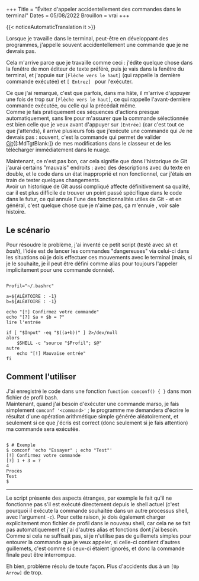 +++
Title = "Évitez d'appeler accidentellement des commandes dans le terminal"
Dates = 05/08/2022
Brouillon = vrai
+++

{{< noticeAutomaticTranslation it >}}



Lorsque je travaille dans le terminal, peut-être en développant des programmes, j'appelle souvent accidentellement une commande que je ne devrais pas.

Cela m'arrive parce que je travaille comme ceci : j'édite quelque chose dans la fenêtre de mon éditeur de texte préféré, puis je vais dans la fenêtre du terminal, et j'appuie sur `[Flèche vers le haut]` (qui rappelle la dernière commande exécutée) et `[ Entrez] ` pour l'exécuter.

Ce que j'ai remarqué, c'est que parfois, dans ma hâte, il m'arrive d'appuyer une fois de trop sur `[Flèche vers le haut]`, ce qui rappelle l'avant-dernière commande exécutée, ou celle qui la précédait même.  
Comme je fais pratiquement ces séquences d'actions presque automatiquement, sans lire pour m'assurer que la commande sélectionnée est bien celle que je veux avant d'appuyer sur `[Entrée]` (car c'est tout ce que j'attends), il arrive plusieurs fois que j'exécute une commande qui Je ne devrais pas : souvent, c'est la commande qui permet de valider [Git](https://en.wikipedia.org/wiki/Git){[:MdTgtBlank:]} de mes modifications dans le classeur et de les télécharger immédiatement dans le nuage.

Maintenant, ce n'est pas bon, car cela signifie que dans l'historique de Git j'aurai certains "mauvais" endroits : avec des descriptions avec du texte en double, et le code dans un état inapproprié et non fonctionnel, car j'étais en train de tester quelques changements.  
Avoir un historique de Git aussi compliqué affecte définitivement sa qualité, car il est plus difficile de trouver un point passé spécifique dans le code dans le futur, ce qui annule l'une des fonctionnalités utiles de Git - et en général, c'est quelque chose que je n'aime pas, ça m'ennuie , voir sale histoire.

## Le scénario

Pour résoudre le problème, j'ai inventé ce petit script (testé avec _sh_ et _bash_), l'idée est de lancer les commandes "dangereuses" via celui-ci dans les situations où je dois effectuer ces mouvements avec le terminal (mais, si je le souhaite, je il peut être défini comme alias pour toujours l'appeler implicitement pour une commande donnée).

<pre class="CodeScroll"><code>
Profil="~/.bashrc"

a=${ALÉATOIRE : -1}
b=${ALÉATOIRE : -1}

echo "[!] Confirmez votre commande"
echo "[?] $a + $b = ?"
lire l'entrée

if [ "$Input" -eq "$((a+b))" ] 2>/dev/null
alors
	$SHELL -c "source "$Profil"; $@"
autre
	echo "[!] Mauvaise entrée"
fi
</code></pre>

## Comment l'utiliser

J'ai enregistré le code dans une fonction `function comconf() { }` dans mon fichier de profil bash.  
Maintenant, quand j'ai besoin d'exécuter une commande marso, je fais simplement `comconf '<command>'` ; le programme me demandera d'écrire le résultat d'une opération arithmétique simple générée aléatoirement, et seulement si ce que j'écris est correct (donc seulement si je fais attention) ma commande sera exécutée.

<pre class="CodeScroll"><code>
$ # Exemple
$ comconf 'echo "Essayer" ; echo "Test"'
[!] Confirmez votre commande
[?] 1 + 3 = ?
4
Procès
Test
$
</code></pre>

---

Le script présente des aspects étranges, par exemple le fait qu'il ne fonctionne pas s'il est exécuté directement depuis le shell actuel (c'est pourquoi il exécute la commande souhaitée dans un autre processus shell, avec l'argument `-c`). Pour cette raison, je dois également charger explicitement mon fichier de profil dans le nouveau shell, car cela ne se fait pas automatiquement et j'ai d'autres alias et fonctions dont j'ai besoin.  
Comme si cela ne suffisait pas, si je n'utilise pas de guillemets simples pour entourer la commande que je veux appeler, si celle-ci contient d'autres guillemets, c'est comme si ceux-ci étaient ignorés, et donc la commande finale peut être interrompue.

Eh bien, problème résolu de toute façon. Plus d'accidents dus à un `[Up Arrow]` de trop.